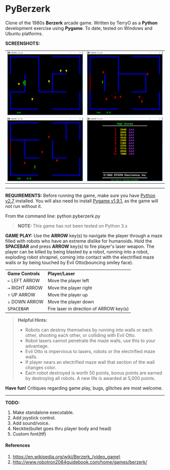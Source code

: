 **PyBerzerk**
===================
Clone of the 1980s **Berzerk** arcade game. Written by TerryO as a  **Python** development exercise using **Pygame**. To date, tested on Windows and Ubuntu platforms.

**SCREENSHOTS:**
<table>
 <tr>
  <td><img src="./Screenshots/Gameplay3.png" alt="Gameplay3" /></td>
  <td><img src="./Screenshots/Gameplay2.png" alt="GamePlay2" /></td>
 </tr>
 <tr>
  <td><img src="./Screenshots/Gameplay1.png" alt="Gameplay1" /></td>
  <td><img src="./Screenshots/HighScore.png" alt="HighScore" /></td>
 </tr>
</table>

----------

**REQUIREMENTS:**
Before running the game, make sure you have [Python v2.7](http://www.python.org/download/) installed. You will also need to install [Pygame v1.9.1](http://www.pygame.org/download.shtml), as the game will not run without it.

From the command line: python pyberzerk.py

> **NOTE:** This game has not been tested on Python 3.x


**GAME PLAY:**
Use the **ARROW** key(s) to navigate the player through a maze filled with robots who have an extreme dislike for humanoids.  Hold the **SPACEBAR** and press **ARROW** key(s) to fire player's laser weapon. The player can be killed by being blasted by a robot, running into a robot, exploding robot shrapnel, coming into contact with the electrified maze walls or by being touched by Evil Otto(bouncing smiley face). 

<table>
 <tr>
  <th align="left">Game Controls</th>
  <th align="left">Player/Laser</th>
 </tr>
 <tr>
  <td><kbd>&larr;</kbd> LEFT ARROW</td>
  <td>Move the player left</td>
 </tr>
  <tr>
  <td><kbd>&rarr;</kbd> RIGHT ARROW</td>
  <td>Move the player right</td>
 </tr>
  <tr>
  <td><kbd>&uarr;</kbd> UP ARROW</td>
  <td>Move the player up</td>
 </tr>
  <tr>
  <td><kbd>&darr;</kbd> DOWN ARROW</td>
  <td>Move the player down</td>
 </tr>
  <tr>
  <td><kbd>SPACEBAR</kbd></td>
  <td>Fire laser in direction of ARROW key(s)</td>
 </tr>
</table>

> **Helpful Hints:**
> 
> - Robots can destroy themselves by running into walls or each other, shooting each other, or colliding with Evil Otto.
> - Robot lasers cannot penetrate the maze walls, use this to your advantage.
> - Evil Otto is impervious to lasers, robots or the electrified maze walls.
> - If player nears an electrified maze wall that section of the wall changes color.
> - Each robot destroyed is worth 50 points,  bonus points are earned by destroying all robots. A new life is awarded at 5,000 points.

**Have fun!**
Critiques regarding game play, bugs, glitches are most welcome.

-----------------------------------------------------------------------------
**TODO:**
 
1. Make standalone executable.
1. Add joystick control.
1. Add sound/voice.
1. Necktie(bullet goes thru player body and head)
1. Custom font(ttf)

#### References
1. https://en.wikipedia.org/wiki/Berzerk_(video_game)
1. http://www.robotron2084guidebook.com/home/games/berzerk/
